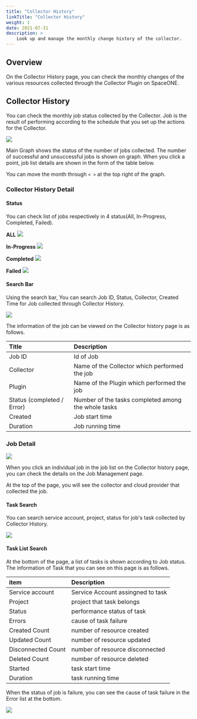 ```yaml
---
title: "Collector History"
linkTitle: "Collector History"
weight: 1
date: 2021-07-31
description: >
    Look up and manage the monthly change history of the collector.
---
```


## Overview

On the Collector History page, you can check the monthly changes of the various resources collected
through the Collector Plugin on SpaceONE.

## Collector History

You can check the monthly job status collected by the Collector. Job is the result of performing according to the schedule that you set up the actions for the Collector.

![](/docs/guides/admin_guide/management/collector-history_img/collector-history_image_01.png)

Main Graph shows the status of the number of jobs collected. The number of successful and unsuccessful jobs is shown on graph. When you click a point, job list details are shown in the form of the table below.

You can move the month through `< >` at the top right of the graph.

### Collector History Detail

#### Status

You can check list of jobs respectively in 4 status(All, In-Progress, Completed, Failed).

**ALL**
![](/docs/guides/admin_guide/management/collector-history_img/collector-history_image_02.png)

**In-Progress**
![](/docs/guides/admin_guide/management/collector-history_img/collector-history_image_03.png)

**Completed**
![](/docs/guides/admin_guide/management/collector-history_img/collector-history_image_04.png)

**Failed**
![](/docs/guides/admin_guide/management/collector-history_img/collector-history_image_05.png)

#### Search Bar
Using the search bar, You can search Job ID, Status, Collector, Created Time for Job collected through Collector History.

![](/docs/guides/admin_guide/management/collector-history_img/collector-history_image_06.png)

The information of the job can be viewed on the Collector history page is as follows.

| Title | Description |
| :--- | :--- |
| Job ID | Id of Job |
| Collector | Name of the Collector which performed the job |
| Plugin | Name of the Plugin which performed the job  |
| Status \(completed / Error\) | Number of the tasks completed among the whole tasks |
| Created | Job start time |
| Duration | Job running time |

### Job Detail

![](/docs/guides/admin_guide/management/collector-history_img/collector-history_image_07.png)

When you click an individual job in the job list on the Collector history page, you can check the details on the Job Management page.

At the top of the page, you will see the collector and cloud provider that collected the job.


#### Task Search

You can search service account, project, status for job's task collected by Collector History.

![](/docs/guides/admin_guide/management/collector-history_img/collector-history_image_08.png)

#### Task List Search

At the bottom of the page, a list of tasks is shown according to Job status. The information of Task that you can see on this page is as follows.

| item | Description |
| :--- | :--- |
| Service account | Service Account assingned to task |
| Project | project that task belongs |
| Status | performance status of task |
| Errors | cause of task failure |
| Created Count | number of resource created |
| Updated Count | number of resource updated |
| Disconnected Count | number of resource disconnected |
| Deleted Count | number of resource deleted |
| Started | task start time  |
| Duration | task running time |

When the status of job is failure, you can see the cause of task failure in the Error list at the bottom.

![](/docs/guides/admin_guide/management/collector-history_img/collector-history_image_09.png)
